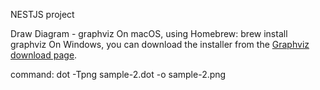 NESTJS project

Draw Diagram - graphviz
On macOS, using Homebrew: brew install graphviz
On Windows, you can download the installer from the [Graphviz download page](https://graphviz.org/download/).

command: dot -Tpng sample-2.dot -o sample-2.png
